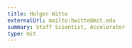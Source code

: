 ```yaml
---
title: Holger Witte
externalUrl: mailto:hwitte@mit.edu
summary: Staff Scientist, Accelerator
type: mit
---
```

